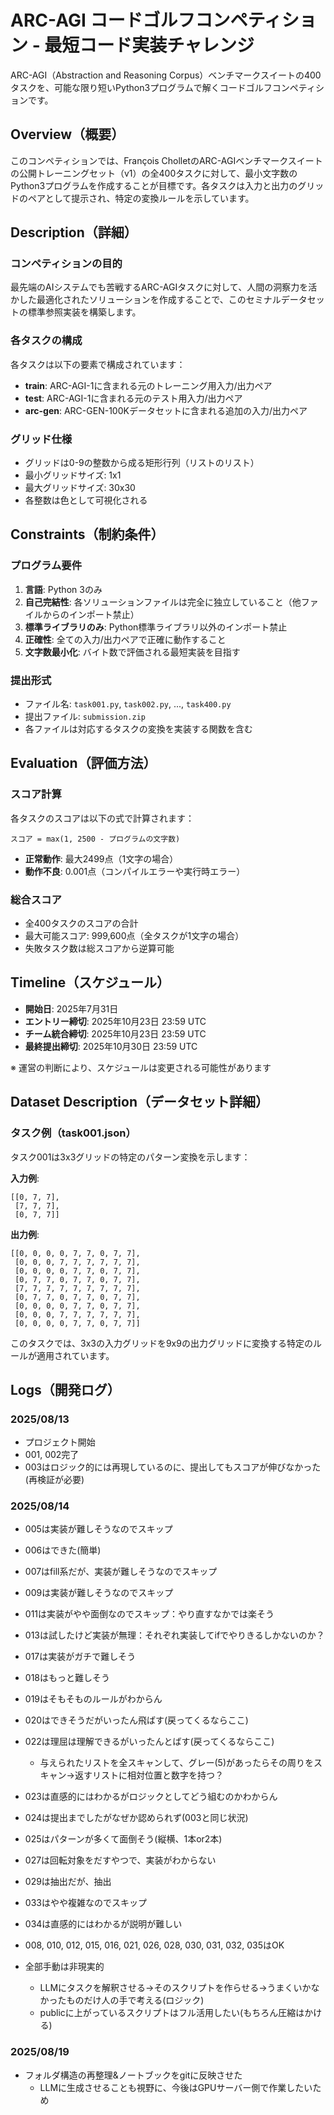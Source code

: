 # ARC-AGI コードゴルフコンペティション - 最短コード実装チャレンジ

ARC-AGI（Abstraction and Reasoning Corpus）ベンチマークスイートの400タスクを、可能な限り短いPython3プログラムで解くコードゴルフコンペティションです。

## Overview（概要）

このコンペティションでは、François CholletのARC-AGIベンチマークスイートの公開トレーニングセット（v1）の全400タスクに対して、最小文字数のPython3プログラムを作成することが目標です。各タスクは入力と出力のグリッドのペアとして提示され、特定の変換ルールを示しています。

## Description（詳細）

### コンペティションの目的

最先端のAIシステムでも苦戦するARC-AGIタスクに対して、人間の洞察力を活かした最適化されたソリューションを作成することで、このセミナルデータセットの標準参照実装を構築します。

### 各タスクの構成

各タスクは以下の要素で構成されています：

- **train**: ARC-AGI-1に含まれる元のトレーニング用入力/出力ペア
- **test**: ARC-AGI-1に含まれる元のテスト用入力/出力ペア  
- **arc-gen**: ARC-GEN-100Kデータセットに含まれる追加の入力/出力ペア

### グリッド仕様

- グリッドは0-9の整数から成る矩形行列（リストのリスト）
- 最小グリッドサイズ: 1x1
- 最大グリッドサイズ: 30x30
- 各整数は色として可視化される

## Constraints（制約条件）

### プログラム要件

1. **言語**: Python 3のみ
2. **自己完結性**: 各ソリューションファイルは完全に独立していること（他ファイルからのインポート禁止）
3. **標準ライブラリのみ**: Python標準ライブラリ以外のインポート禁止
4. **正確性**: 全ての入力/出力ペアで正確に動作すること
5. **文字数最小化**: バイト数で評価される最短実装を目指す

### 提出形式

- ファイル名: `task001.py`, `task002.py`, ..., `task400.py`
- 提出ファイル: `submission.zip`
- 各ファイルは対応するタスクの変換を実装する関数を含む

## Evaluation（評価方法）

### スコア計算

各タスクのスコアは以下の式で計算されます：

```
スコア = max(1, 2500 - プログラムの文字数)
```

- **正常動作**: 最大2499点（1文字の場合）
- **動作不良**: 0.001点（コンパイルエラーや実行時エラー）

### 総合スコア

- 全400タスクのスコアの合計
- 最大可能スコア: 999,600点（全タスクが1文字の場合）
- 失敗タスク数は総スコアから逆算可能

## Timeline（スケジュール）

- **開始日**: 2025年7月31日
- **エントリー締切**: 2025年10月23日 23:59 UTC
- **チーム統合締切**: 2025年10月23日 23:59 UTC  
- **最終提出締切**: 2025年10月30日 23:59 UTC

※ 運営の判断により、スケジュールは変更される可能性があります

## Dataset Description（データセット詳細）

### タスク例（task001.json）

タスク001は3x3グリッドの特定のパターン変換を示します：

**入力例**:
```
[[0, 7, 7],
 [7, 7, 7], 
 [0, 7, 7]]
```

**出力例**:
```
[[0, 0, 0, 0, 7, 7, 0, 7, 7],
 [0, 0, 0, 7, 7, 7, 7, 7, 7],
 [0, 0, 0, 0, 7, 7, 0, 7, 7],
 [0, 7, 7, 0, 7, 7, 0, 7, 7],
 [7, 7, 7, 7, 7, 7, 7, 7, 7],
 [0, 7, 7, 0, 7, 7, 0, 7, 7],
 [0, 0, 0, 0, 7, 7, 0, 7, 7],
 [0, 0, 0, 7, 7, 7, 7, 7, 7],
 [0, 0, 0, 0, 7, 7, 0, 7, 7]]
```

このタスクでは、3x3の入力グリッドを9x9の出力グリッドに変換する特定のルールが適用されています。


## Logs（開発ログ）

### 2025/08/13
- プロジェクト開始
- 001, 002完了
- 003はロジック的には再現しているのに、提出してもスコアが伸びなかった(再検証が必要)

### 2025/08/14
- 005は実装が難しそうなのでスキップ
- 006はできた(簡単)
- 007はfill系だが、実装が難しそうなのでスキップ
- 009は実装が難しそうなのでスキップ
- 011は実装がやや面倒なのでスキップ：やり直すなかでは楽そう
- 013は試したけど実装が無理：それぞれ実装してifでやりきるしかないのか？
- 017は実装がガチで難しそう
- 018はもっと難しそう
- 019はそもそものルールがわからん
- 020はできそうだがいったん飛ばす(戻ってくるならここ)
- 022は理屈は理解できるがいったんとばす(戻ってくるならここ)
  - 与えられたリストを全スキャンして、グレー(5)があったらその周りをスキャン→返すリストに相対位置と数字を持つ？
- 023は直感的にはわかるがロジックとしてどう組むのかわからん
- 024は提出までしたがなぜか認められず(003と同じ状況)
- 025はパターンが多くて面倒そう(縦横、1本or2本)
- 027は回転対象をだすやつで、実装がわからない
- 029は抽出だが、抽出
- 033はやや複雑なのでスキップ
- 034は直感的にはわかるが説明が難しい
- 008, 010, 012, 015, 016, 021, 026, 028, 030, 031, 032, 035はOK

- 全部手動は非現実的
  - LLMにタスクを解釈させる→そのスクリプトを作らせる→うまくいかなかったものだけ人の手で考える(ロジック)
  - publicに上がっているスクリプトはフル活用したい(もちろん圧縮はかける)

### 2025/08/19
- フォルダ構造の再整理&ノートブックをgitに反映させた
  - LLMに生成させることも視野に、今後はGPUサーバー側で作業したいため
